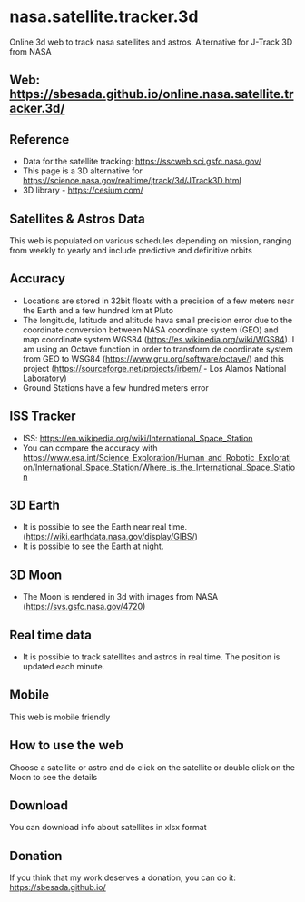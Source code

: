 # nasa.satellite.tracker.3d 
Online 3d web to track nasa satellites and astros. Alternative for J-Track 3D from NASA

## Web: https://sbesada.github.io/online.nasa.satellite.tracker.3d/

## Reference
- Data for the satellite tracking: https://sscweb.sci.gsfc.nasa.gov/
- This page is a 3D alternative for https://science.nasa.gov/realtime/jtrack/3d/JTrack3D.html
- 3D library - https://cesium.com/

## Satellites & Astros Data
This web is populated on various schedules depending on mission, ranging from weekly to yearly and include predictive and definitive orbits

## Accuracy
 - Locations are stored in 32bit floats with a precision of a few meters near the Earth and a few hundred km at Pluto
 - The longitude, latitude and altitude hava small precision error due to the coordinate conversion between NASA coordinate system (GEO) and map coordinate system WGS84 (https://es.wikipedia.org/wiki/WGS84). I am using an Octave function in order to transform de coordinate system from GEO to WSG84 (https://www.gnu.org/software/octave/) and this project (https://sourceforge.net/projects/irbem/ - Los Alamos National Laboratory)
 - Ground Stations have a few hundred meters error
 
## ISS Tracker
 - ISS: https://en.wikipedia.org/wiki/International_Space_Station
 - You can compare the accuracy with https://www.esa.int/Science_Exploration/Human_and_Robotic_Exploration/International_Space_Station/Where_is_the_International_Space_Station

## 3D Earth 
 - It is possible to see the Earth near real time. (https://wiki.earthdata.nasa.gov/display/GIBS/)
 - It is possible to see the Earth at night.
 
## 3D Moon
  - The Moon is rendered in 3d with images from NASA (https://svs.gsfc.nasa.gov/4720)

## Real time data
 - It is possible to track satellites and astros in real time. The position is updated each minute. 
 
 ## Mobile
 This web is mobile friendly
 
 ## How to use the web
 Choose a satellite or astro and do click on the satellite or double click on the Moon to see the details
 
 ## Download
 You can download info about satellites in xlsx format
 
 ## Donation
 If you think that my work deserves a donation, you can do it: https://sbesada.github.io/
 
